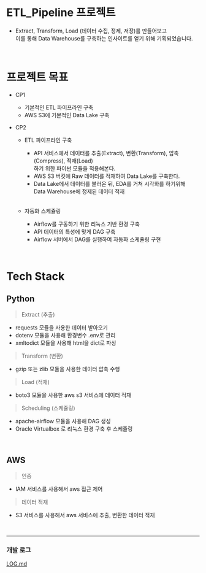 # ETL_Pipeline 프로젝트

- Extract, Transform, Load (데이터 수집, 정제, 저장)를 만들어보고<br>
이를 통해 Data Warehouse를 구축하는 인사이트를 얻기 위해 기획되었습니다. 

<br>

# 프로젝트 목표

- CP1
    - 기본적인 ETL 파이프라인 구축
    - AWS S3에 기본적인 Data Lake 구축

- CP2
    - ETL 파이프라인 구축
      - API 서비스에서 데이터를 추출(Extract), 변환(Transform), 압축(Compress), 적재(Load) <br>하기 위한 파이썬 모듈을 적용해본다.
      - AWS S3 버킷에 Raw 데이터를 적재하여 Data Lake를 구축한다.
      - Data Lake에서 데이터를 불러온 뒤, EDA를 거쳐 시각화를 하기위해<br> Data Warehouse에 정제된 데이터 적재

      <br>

    - 자동화 스케쥴링
      - Airflow를 구동하기 위한 리눅스 기반 환경 구축
      - API 데이터의 특성에 맞게 DAG 구축
      - Airflow 서버에서 DAG를 실행하여 자동화 스케쥴링 구현

<br>

# Tech Stack

## Python

> Extract (추출)
> 
- requests 모듈을 사용한 데이터 받아오기
- dotenv 모듈을 사용해 환경변수 .env로 관리
- xmltodict 모듈을 사용해 html을 dict로 파싱

> Transform (변환)
> 

- gzip 또는 zlib 모듈을 사용한 데이터 압축 수행

> Load (적재)
> 
- boto3 모듈을 사용한 aws s3 서비스에 데이터 적재

> Scheduling (스케쥴링)
> 
- apache-airflow 모듈을 사용해 DAG 생성
- Oracle Virtualbox 로 리눅스 환경 구축 후 스케쥴링

<br>

## AWS

> 인증
> 
- IAM 서비스를 사용해서 aws 접근 제어

> 데이터 적재
> 
- S3 서비스를 사용해서 aws 서비스에 추출, 변환한 데이터 적재

<br>

---
### 개발 로그
[LOG.md](Work_SG/LOG.md)
